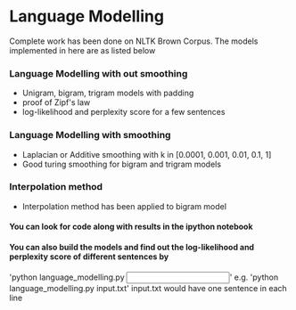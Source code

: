 # Language Modelling
Complete work has been done on NLTK Brown Corpus. The models implemented in here are as listed below

### Language Modelling with out smoothing
* Unigram, bigram, trigram models with padding
* proof of Zipf's law
* log-likelihood and perplexity score for a few sentences

### Language Modelling with smoothing
* Laplacian or Additive smoothing with k in [0.0001, 0.001, 0.01, 0.1, 1]
* Good turing smoothing for bigram and trigram models

### Interpolation method
* Interpolation method has been applied to bigram model

#### You can look for code along with results in the ipython notebook
#### You can also build the models and find out the log-likelihood and perplexity score of different sentences by 
'python language_modelling.py <input text file path>'
e.g. 'python language_modelling.py input.txt' input.txt would have one sentence in each line


